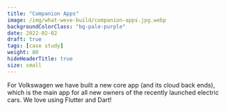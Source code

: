 ```yaml
---
title: "Companion Apps"
image: /img/what-weve-build/companion-apps.jpg.webp
backgroundColorClass: "bg-pale-purple"
date: 2022-02-02
draft: true
tags: [case study]
weight: 80
hideHeaderTitle: true
size: small
---
```


For Volkswagen we have built a new core app (and its cloud back ends), which is the main app for all new owners of the recently launched electric cars. We love using Flutter and Dart!